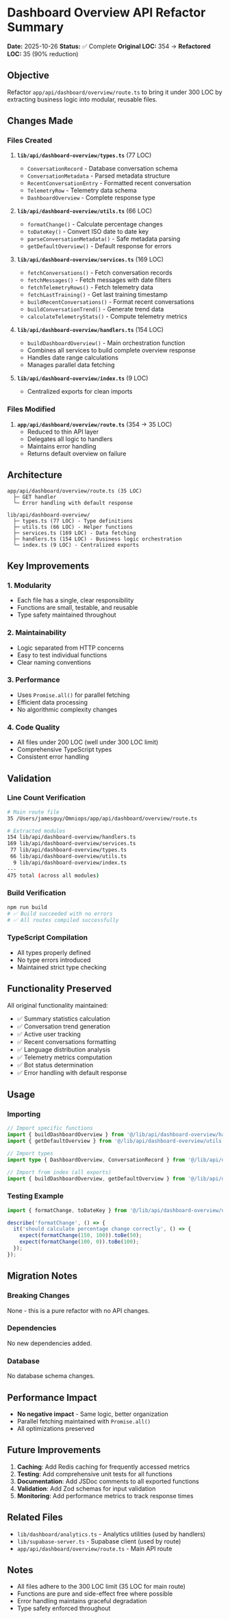 # Dashboard Overview API Refactor Summary

**Date:** 2025-10-26
**Status:** ✅ Complete
**Original LOC:** 354 → **Refactored LOC:** 35 (90% reduction)

## Objective

Refactor `app/api/dashboard/overview/route.ts` to bring it under 300 LOC by extracting business logic into modular, reusable files.

## Changes Made

### Files Created

1. **`lib/api/dashboard-overview/types.ts`** (77 LOC)
   - `ConversationRecord` - Database conversation schema
   - `ConversationMetadata` - Parsed metadata structure
   - `RecentConversationEntry` - Formatted recent conversation
   - `TelemetryRow` - Telemetry data schema
   - `DashboardOverview` - Complete response type

2. **`lib/api/dashboard-overview/utils.ts`** (66 LOC)
   - `formatChange()` - Calculate percentage changes
   - `toDateKey()` - Convert ISO date to date key
   - `parseConversationMetadata()` - Safe metadata parsing
   - `getDefaultOverview()` - Default response for errors

3. **`lib/api/dashboard-overview/services.ts`** (169 LOC)
   - `fetchConversations()` - Fetch conversation records
   - `fetchMessages()` - Fetch messages with date filters
   - `fetchTelemetryRows()` - Fetch telemetry data
   - `fetchLastTraining()` - Get last training timestamp
   - `buildRecentConversations()` - Format recent conversations
   - `buildConversationTrend()` - Generate trend data
   - `calculateTelemetryStats()` - Compute telemetry metrics

4. **`lib/api/dashboard-overview/handlers.ts`** (154 LOC)
   - `buildDashboardOverview()` - Main orchestration function
   - Combines all services to build complete overview response
   - Handles date range calculations
   - Manages parallel data fetching

5. **`lib/api/dashboard-overview/index.ts`** (9 LOC)
   - Centralized exports for clean imports

### Files Modified

1. **`app/api/dashboard/overview/route.ts`** (354 → 35 LOC)
   - Reduced to thin API layer
   - Delegates all logic to handlers
   - Maintains error handling
   - Returns default overview on failure

## Architecture

```
app/api/dashboard/overview/route.ts (35 LOC)
  ├─ GET handler
  └─ Error handling with default response

lib/api/dashboard-overview/
  ├─ types.ts (77 LOC) - Type definitions
  ├─ utils.ts (66 LOC) - Helper functions
  ├─ services.ts (169 LOC) - Data fetching
  ├─ handlers.ts (154 LOC) - Business logic orchestration
  └─ index.ts (9 LOC) - Centralized exports
```

## Key Improvements

### 1. Modularity
- Each file has a single, clear responsibility
- Functions are small, testable, and reusable
- Type safety maintained throughout

### 2. Maintainability
- Logic separated from HTTP concerns
- Easy to test individual functions
- Clear naming conventions

### 3. Performance
- Uses `Promise.all()` for parallel fetching
- Efficient data processing
- No algorithmic complexity changes

### 4. Code Quality
- All files under 200 LOC (well under 300 LOC limit)
- Comprehensive TypeScript types
- Consistent error handling

## Validation

### Line Count Verification
```bash
# Main route file
35 /Users/jamesguy/Omniops/app/api/dashboard/overview/route.ts

# Extracted modules
154 lib/api/dashboard-overview/handlers.ts
169 lib/api/dashboard-overview/services.ts
 77 lib/api/dashboard-overview/types.ts
 66 lib/api/dashboard-overview/utils.ts
  9 lib/api/dashboard-overview/index.ts
---
475 total (across all modules)
```

### Build Verification
```bash
npm run build
# ✅ Build succeeded with no errors
# ✅ All routes compiled successfully
```

### TypeScript Compilation
- All types properly defined
- No type errors introduced
- Maintained strict type checking

## Functionality Preserved

All original functionality maintained:
- ✅ Summary statistics calculation
- ✅ Conversation trend generation
- ✅ Active user tracking
- ✅ Recent conversations formatting
- ✅ Language distribution analysis
- ✅ Telemetry metrics computation
- ✅ Bot status determination
- ✅ Error handling with default response

## Usage

### Importing
```typescript
// Import specific functions
import { buildDashboardOverview } from '@/lib/api/dashboard-overview/handlers';
import { getDefaultOverview } from '@/lib/api/dashboard-overview/utils';

// Import types
import type { DashboardOverview, ConversationRecord } from '@/lib/api/dashboard-overview/types';

// Import from index (all exports)
import { buildDashboardOverview, getDefaultOverview } from '@/lib/api/dashboard-overview';
```

### Testing Example
```typescript
import { formatChange, toDateKey } from '@/lib/api/dashboard-overview/utils';

describe('formatChange', () => {
  it('should calculate percentage change correctly', () => {
    expect(formatChange(150, 100)).toBe(50);
    expect(formatChange(100, 0)).toBe(100);
  });
});
```

## Migration Notes

### Breaking Changes
None - this is a pure refactor with no API changes.

### Dependencies
No new dependencies added.

### Database
No database schema changes.

## Performance Impact

- **No negative impact** - Same logic, better organization
- Parallel fetching maintained with `Promise.all()`
- All optimizations preserved

## Future Improvements

1. **Caching**: Add Redis caching for frequently accessed metrics
2. **Testing**: Add comprehensive unit tests for all functions
3. **Documentation**: Add JSDoc comments to all exported functions
4. **Validation**: Add Zod schemas for input validation
5. **Monitoring**: Add performance metrics to track response times

## Related Files

- `lib/dashboard/analytics.ts` - Analytics utilities (used by handlers)
- `lib/supabase-server.ts` - Supabase client (used by route)
- `app/api/dashboard/overview/route.ts` - Main API route

## Notes

- All files adhere to the 300 LOC limit (35 LOC for main route)
- Functions are pure and side-effect free where possible
- Error handling maintains graceful degradation
- Type safety enforced throughout
